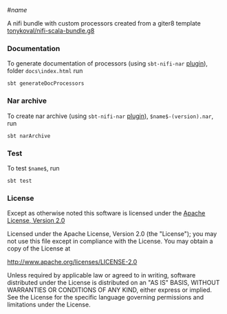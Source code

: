 #$name$

A nifi bundle with custom processors created from a giter8 template [tonykoval/nifi-scala-bundle.g8](https://github.com/tonykoval/tonykoval/nifi-scala-bundle.g8)

### Documentation
To generate documentation of processors (using `sbt-nifi-nar` [plugin](https://github.com/tonykoval/sbt-nifi-nar)), folder `docs\index.html` run
 
    sbt generateDocProcessors

### Nar archive
To create nar archive (using `sbt-nifi-nar` [plugin](https://github.com/tonykoval/sbt-nifi-nar)), `$name$-(version).nar`, run

    sbt narArchive

### Test
To test `$name$`, run

    sbt test

### License

Except as otherwise noted this software is licensed under the
[Apache License, Version 2.0](http://www.apache.org/licenses/LICENSE-2.0.html)

Licensed under the Apache License, Version 2.0 (the "License");
you may not use this file except in compliance with the License.
You may obtain a copy of the License at

  http://www.apache.org/licenses/LICENSE-2.0

Unless required by applicable law or agreed to in writing, software
distributed under the License is distributed on an "AS IS" BASIS,
WITHOUT WARRANTIES OR CONDITIONS OF ANY KIND, either express or implied.
See the License for the specific language governing permissions and
limitations under the License.